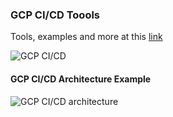 ### GCP CI/CD Toools

Tools, examples and more at this [link](https://cloud.google.com/docs/ci-cd)  

![GCP CI/CD](https://github.com/lynnlangit/gcp-essentials/blob/master/7_sample_data/images/ci-cd-choices.png)

#### GCP CI/CD Architecture Example

![GCP CI/CD architecture](https://github.com/lynnlangit/gcp-essentials/blob/master/7_sample_data/images/ci-cd-arch.png)